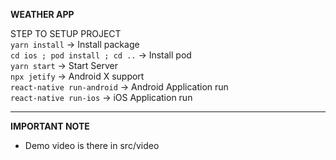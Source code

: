 **WEATHER APP**

STEP TO SETUP PROJECT </br> 
`yarn install` -> Install package </br>
`cd ios ; pod install ; cd ..` -> Install pod </br>
`yarn start`  -> Start Server </br>
`npx jetify`  -> Android X support </br>
`react-native run-android` -> Android Application run </br>
`react-native run-ios` -> iOS Application run 

***
**IMPORTANT NOTE**

- Demo video is there in src/video
